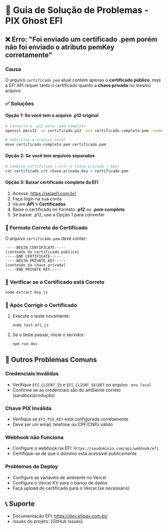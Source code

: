 # 🔧 Guia de Solução de Problemas - PIX Ghost EFI

## ❌ Erro: "Foi enviado um certificado .pem porém não foi enviado o atributo pemKey corretamente"

### Causa
O arquivo `certificado.pem` atual contém apenas o **certificado público**, mas a EFI API requer tanto o certificado quanto a **chave privada** no mesmo arquivo.

### ✅ Soluções

#### Opção 1: Se você tem o arquivo .p12 original
```bash
# Converta o .p12 para .pem completo
openssl pkcs12 -in certificado.p12 -out certificado-completo.pem -nodes

# Substitua o arquivo atual
move certificado-completo.pem certificado.pem
```

#### Opção 2: Se você tem arquivos separados
```bash
# Combine certificado (.crt) e chave privada (.key)
cat certificado.crt chave-privada.key > certificado.pem
```

#### Opção 3: Baixar certificado completo da EFI
1. Acesse: https://sejaefi.com.br/
2. Faça login na sua conta
3. Vá em **API > Certificados**
4. Baixe o certificado no formato **.p12** ou **.pem completo**
5. Se baixar .p12, use a Opção 1 para converter

### 📝 Formato Correto do Certificado
O arquivo `certificado.pem` deve conter:

```
-----BEGIN CERTIFICATE-----
[conteúdo do certificado público]
-----END CERTIFICATE-----
-----BEGIN PRIVATE KEY-----
[conteúdo da chave privada]
-----END PRIVATE KEY-----
```

### 🧪 Verificar se o Certificado está Correto
```bash
node extract-key.js
```

### 🔄 Após Corrigir o Certificado
1. Execute o teste novamente:
   ```bash
   node test-efi.js
   ```

2. Se o teste passar, inicie o servidor:
   ```bash
   npm run dev
   ```

## 🚀 Outros Problemas Comuns

### Credenciais Inválidas
- Verifique `EFI_CLIENT_ID` e `EFI_CLIENT_SECRET` no arquivo `.env.local`
- Confirme se as credenciais são do ambiente correto (sandbox/produção)

### Chave PIX Inválida
- Verifique se `EFI_PIX_KEY` está configurada corretamente
- Deve ser um email, telefone ou CPF/CNPJ válido

### Webhook não Funciona
- Configure o webhook na EFI: `https://seudominio.com/api/webhook/efi`
- Certifique-se de que o domínio está acessível publicamente

### Problemas de Deploy
- Configure as variáveis de ambiente no Vercel
- Configure o Vercel KV para o banco de dados
- Faça upload do certificado para o Vercel (se necessário)

## 📞 Suporte
- Documentação EFI: https://dev.efipay.com.br/
- Issues do projeto: [GitHub Issues]